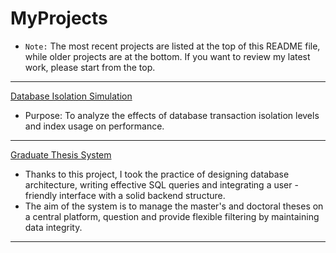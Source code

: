 # MyProjects
- `Note:` The most recent projects are listed at the top of this README file, while older projects are at the bottom. If you want to review my latest work, please start from the top.
---



[Database Isolation Simulation](https://github.com/mehmettguzell/MyProjects/tree/main/Database_Isolation_Level) 
- Purpose: To analyze the effects of database transaction isolation levels and index usage on performance.
---
[Graduate Thesis System](https://github.com/mehmettguzell/MyProjects/tree/main/Graduate_Thesis_System) 
- Thanks to this project, I took the practice of designing database architecture, writing effective SQL queries and integrating a user -friendly interface with a solid backend structure.
- The aim of the system is to manage the master's and doctoral theses on a central platform, question and provide flexible filtering by maintaining data integrity.
---

